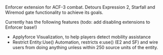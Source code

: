 Enforcer extension for ACF-3 combat. Detours Expression 2, Starfall and Wiremod gate functionality to achieve its goals.

Currently has the following features (todo: add disabling extensions to Enforcer base!)
- Applyforce Visualization, to help players detect mobility assistance
- Restrict Entity:Use() Automation, restricts e:use() (E2 and SF) and wire users from doing anything unless within 250 source units of the entity.

